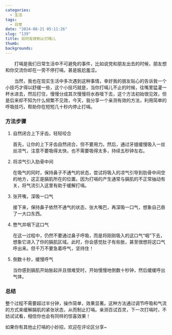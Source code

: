 ```yaml
---
categories:
  - 生活
tags:
  - 日常
date: "2024-08-21 05:11:26"
slug: "139"
title: 如何有效制止打嗝儿
thumb: 
backgrounds:
---
```


&emsp;&emsp;打嗝是我们日常生活中不可避免的事件，比如说党和朋友出去的时候，朋友想和你交流你却在一旁不停打嗝，甚是尴尬羞涩。

&emsp;&emsp;当然，我也在现实生活中多次遇到这种事情，幸好我的朋友贴心的告诉我一个小技巧才得以舒缓一些，这个小技巧就是，当你打嗝儿不止的时候，往嘴里猛灌一杯水进去，然后打住，慢慢分成其次慢慢将水吞噎下去，这个方法初始很见效，但是后来却不知为什么频繁不见效，今天，我分享一个亲测有效的方法，利用简单的呼吸技巧，帮助你在短短几十秒内停止打嗝。

### 方法步骤

1. 自然闭合上下牙齿，轻轻咬合
   
   首先，让你的上下牙齿自然闭合，但不要用力。然后，通过牙缝缓慢吸入一丝丝凉气，注意不要吸得太快，也不需要吸得太多，持续五秒钟左右。

2. 将凉气引入肋骨中间 
   
   在吸气的同时，保持鼻子不通气的状态，尝试将吸入的凉气引导到肋骨中间空的地方，这正是膈肌所在的位置。因为打嗝的产生通常与膈肌的不正常抽动有关，将气流引入这里有助于缓解打嗝。

3. 张开嘴，深吸一口气
   
   接下来，保持鼻子依然不通气的状态，张大嘴巴，再深吸一口气，想象自己吞了一大口东西。

4. 憋气并咽下这口气  
  
   在这一过程中，仍然不要通过鼻子呼吸，而是将刚刚吸入的这口气“咽”下去，想象它进入了你的膈肌区域。此时，你会感觉肚子有些胀，甚至很想将这口气呼出来。但千万不要急着呼气，坚持住！

5. 倒数十秒，缓慢呼气  
   
   当你感到膈肌开始胀起并且很难受时，开始慢慢地倒数十秒钟，然后缓缓呼出气体。

### 总结

整个过程不需要超过半分钟，操作简单，效果显著。这种方法通过调节呼吸和气流的方式来缓解膈肌的紧张状态，从而制止打嗝。亲测百试百灵，下一次打嗝时，不妨试试看，相信你也会有同样的惊喜效果！

如果你有其他止打嗝的小妙招，欢迎在评论区分享~